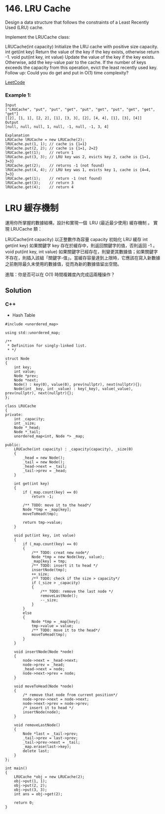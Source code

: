 # 146. LRU Cache
Design a data structure that follows the constraints of a Least Recently Used (LRU) cache.

Implement the LRUCache class:

LRUCache(int capacity) Initialize the LRU cache with positive size capacity.
int get(int key) Return the value of the key if the key exists, otherwise return -1.
void put(int key, int value) Update the value of the key if the key exists. Otherwise, add the key-value pair to the cache. If the number of keys exceeds the capacity from this operation, evict the least recently used key.
Follow up:
Could you do get and put in O(1) time complexity?

[LeetCode](https://leetcode.com/problems/lru-cache)  

### Example 1:

```
Input
["LRUCache", "put", "put", "get", "put", "get", "put", "get", "get", "get"]
[[2], [1, 1], [2, 2], [1], [3, 3], [2], [4, 4], [1], [3], [4]]
Output
[null, null, null, 1, null, -1, null, -1, 3, 4]

Explanation
LRUCache lRUCache = new LRUCache(2);
lRUCache.put(1, 1); // cache is {1=1}
lRUCache.put(2, 2); // cache is {1=1, 2=2}
lRUCache.get(1);    // return 1
lRUCache.put(3, 3); // LRU key was 2, evicts key 2, cache is {1=1, 3=3}
lRUCache.get(2);    // returns -1 (not found)
lRUCache.put(4, 4); // LRU key was 1, evicts key 1, cache is {4=4, 3=3}
lRUCache.get(1);    // return -1 (not found)
lRUCache.get(3);    // return 3
lRUCache.get(4);    // return 4

```


# LRU 緩存機制

運用你所掌握的數據結構，設計和實現一個  LRU (最近最少使用) 緩存機制 。
實現 LRUCache 類：

LRUCache(int capacity) 以正整數作為容量 capacity 初始化 LRU 緩存
int get(int key) 如果關鍵字 key 存在於緩存中，則返回關鍵字的值，否則返回 -1 。
void put(int key, int value) 如果關鍵字已經存在，則變更其數據值；如果關鍵字不存在，則插入該組「關鍵字-值」。當緩存容量達到上限時，它應該在寫入新數據之前刪除最久未使用的數據值，從而為新的數據值留出空間。
 

進階：你是否可以在 O(1) 時間複雜度內完成這兩種操作？

## Solution

### C++

* Hash Table
```
#include <unordered_map>

using std::unordered_map;

/**
 * Definition for singly-linked list.
 * */

struct Node
{
    int key;
    int value;
    Node *prev;
    Node *next;
    Node() : key(0), value(0), prev(nullptr), next(nullptr){};
    Node(int _key, int _value) : key(_key), value(_value), prev(nullptr), next(nullptr){};
};

class LRUCache
{
private:
    int _capacity;
    int _size;
    Node *_head;
    Node *_tail;
    unordered_map<int, Node *> _map;

public:
    LRUCache(int capacity) : _capacity(capacity), _size(0)
    {
        _head = new Node();
        _tail = new Node();
        _head->next = _tail;
        _tail->prev = _head;
    }

    int get(int key)
    {
        if (_map.count(key) == 0)
            return -1;

        /** TODO: move it to the head*/
        Node *tmp = _map[key];
        moveToHead(tmp);

        return tmp->value;
    }

    void put(int key, int value)
    {
        if (_map.count(key) == 0)
        {
            /** TODO: creat new node*/
            Node *tmp = new Node(key, value);
            _map[key] = tmp;
            /** TODO: insert it to head */
            insertNode(tmp);
            ++_size;
            /** TODO: check if the size > capacity*/
            if (_size > _capacity)
            {
                /** TODO: remove the last node */
                removeLastNode();
                --_size;
            }
        }
        else
        {
            Node *tmp = _map[key];
            tmp->value = value;
            /** TODO: move it to the head*/
            moveToHead(tmp);
        }
    }

    void insertNode(Node *node)
    {
        node->next = _head->next;
        node->prev = _head;
        _head->next = node;
        node->next->prev = node;
    }

    void moveToHead(Node *node)
    {
        /* remove that node from current position*/
        node->prev->next = node->next;
        node->next->prev = node->prev;
        /* insert it to head */
        insertNode(node);
    }

    void removeLastNode()
    {
        Node *last = _tail->prev;
        _tail->prev = last->prev;
        _tail->prev->next = _tail;
        _map.erase(last->key);
        delete last;
    }
};

int main()
{
    LRUCache *obj = new LRUCache(2);
    obj->put(1, 1);
    obj->put(2, 2);
    obj->put(3, 3);
    int ans = obj->get(2);

    return 0;
}
```